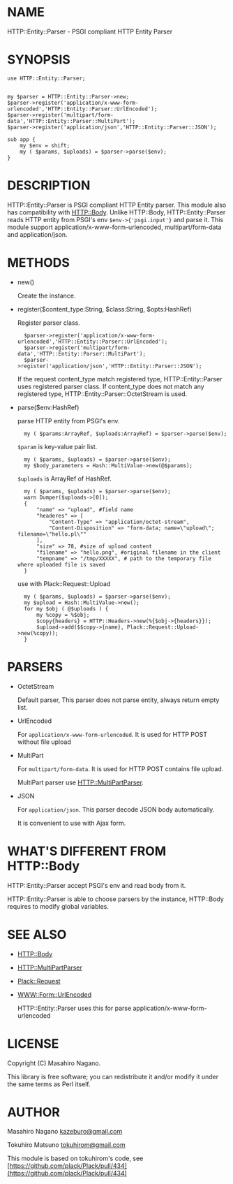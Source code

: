 # NAME

HTTP::Entity::Parser - PSGI compliant HTTP Entity Parser

# SYNOPSIS

    use HTTP::Entity::Parser;
    

    my $parser = HTTP::Entity::Parser->new;
    $parser->register('application/x-www-form-urlencoded','HTTP::Entity::Parser::UrlEncoded');
    $parser->register('multipart/form-data','HTTP::Entity::Parser::MultiPart');
    $parser->register('application/json','HTTP::Entity::Parser::JSON');

    sub app {
        my $env = shift;
        my ( $params, $uploads) = $parser->parse($env);
    }

# DESCRIPTION

HTTP::Entity::Parser is PSGI compliant HTTP Entity parser. This module also has compatibility 
with [HTTP::Body](http://search.cpan.org/perldoc?HTTP::Body). Unlike HTTP::Body, HTTP::Entity::Parser reads HTTP entity from 
PSGI's env `$env->{'psgi.input'}` and parse it.
This module support application/x-www-form-urlencoded, multipart/form-data and application/json.



# METHODS

- new()

    Create the instance.

- register($content\_type:String, $class:String, $opts:HashRef)

    Register parser class.

        $parser->register('application/x-www-form-urlencoded','HTTP::Entity::Parser::UrlEncoded');
        $parser->register('multipart/form-data','HTTP::Entity::Parser::MultiPart');
        $parser->register('application/json','HTTP::Entity::Parser::JSON');

    If the request content\_type match registered type, HTTP::Entity::Parser uses registered 
    parser class. If content\_type does not match any registered type, HTTP::Entity::Parser::OctetStream is used.

- parse($env:HashRef)

    parse HTTP entity from PSGI's env.

        my ( $params:ArrayRef, $uploads:ArrayRef) = $parser->parse($env);

    `$param` is key-value pair list.

        my ( $params, $uploads) = $parser->parse($env);
        my $body_parameters = Hash::MultiValue->new(@$params);

    `$uploads` is ArrayRef of HashRef.

        my ( $params, $uploads) = $parser->parse($env);
        warn Dumper($uploads->[0]);
        {
            "name" => "upload", #field name
            "headeres" => [
                "Content-Type" => "application/octet-stream",
                "Content-Disposition" => "form-data; name=\"upload\"; filename=\"hello.pl\""           
            ],
            "size" => 78, #size of upload content
            "filename" => "hello.png", #original filename in the client
            "tempname" => "/tmp/XXXXX", # path to the temporary file where uploaded file is saved
        }

    use with Plack::Request::Upload

        my ( $params, $uploads) = $parser->parse($env);
        my $upload = Hash::MultiValue->new();
        for my $obj ( @$uploads ) {
            my %copy = %$obj;
            $copy{headers} = HTTP::Headers->new(%{$obj->{headers}});
            $upload->add($$copy->{name}, Plack::Request::Upload->new(%copy));
        }

# PARSERS

- OctetStream

    Default parser, This parser does not parse entity, always return empty list. 

- UrlEncoded

    For `application/x-www-form-urlencoded`. It is used for HTTP POST without file upload

- MultiPart

    For `multipart/form-data`. It is used for HTTP POST contains file upload.

    MultiPart parser use [HTTP::MultiPartParser](http://search.cpan.org/perldoc?HTTP::MultiPartParser).

- JSON

    For `application/json`. This parser decode JSON body automatically. 

    It is convenient to use with Ajax form.

# WHAT'S DIFFERENT FROM HTTP::Body

HTTP::Entity::Parser accept PSGI's env and read body from it.

HTTP::Entity::Parser is able to choose parsers by the instance, HTTP::Body requires to modify global variables.

# SEE ALSO

- [HTTP::Body](http://search.cpan.org/perldoc?HTTP::Body)
- [HTTP::MultiPartParser](http://search.cpan.org/perldoc?HTTP::MultiPartParser)
- [Plack::Request](http://search.cpan.org/perldoc?Plack::Request)
- [WWW::Form::UrlEncoded](http://search.cpan.org/perldoc?WWW::Form::UrlEncoded)

    HTTP::Entity::Parser uses this for parse application/x-www-form-urlencoded

# LICENSE

Copyright (C) Masahiro Nagano.

This library is free software; you can redistribute it and/or modify
it under the same terms as Perl itself.

# AUTHOR

Masahiro Nagano <kazeburo@gmail.com>

Tokuhiro Matsuno <tokuhirom@gmail.com>

This module is based on tokuhirom's code, see [https://github.com/plack/Plack/pull/434](https://github.com/plack/Plack/pull/434)
